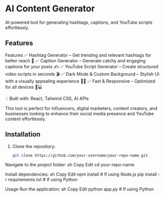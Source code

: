 # AI Content Generator

AI-powered tool for generating hashtags, captions, and YouTube scripts effortlessly.

## Features
Features
✅ Hashtag Generator – Get trending and relevant hashtags for better reach 📢
✅ Caption Generator – Generate catchy and engaging captions for your posts ✍️
✅ YouTube Script Generator – Create structured video scripts in seconds 🎬
✅ Dark Mode & Custom Background – Stylish UI with a visually appealing experience 🌙✨
✅ Fast & Responsive – Optimized for all devices 📱💻

💡 Built with: React, Tailwind CSS, AI APIs

This tool is perfect for influencers, digital marketers, content creators, and businesses looking to enhance their social media presence and YouTube content effortlessly.



## Installation
1. Clone the repository:
   ```sh
   git clone https://github.com/your-username/your-repo-name.git
Navigate to the project folder:
sh
Copy
Edit
cd your-repo-name


Install dependencies:
sh
Copy
Edit
npm install  # If using Node.js
pip install -r requirements.txt  # If using Python


Usage
Run the application:
sh
Copy
Edit
python app.py  # If using Python
